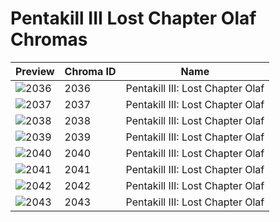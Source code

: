 # Pentakill III Lost Chapter Olaf Chromas

| Preview | Chroma ID | Name |
|---------|-----------|------|
| ![2036](https://raw.communitydragon.org/latest/plugins/rcp-be-lol-game-data/global/default/v1/champion-chroma-images/2/2036.png) | 2036 | Pentakill III: Lost Chapter Olaf |
| ![2037](https://raw.communitydragon.org/latest/plugins/rcp-be-lol-game-data/global/default/v1/champion-chroma-images/2/2037.png) | 2037 | Pentakill III: Lost Chapter Olaf |
| ![2038](https://raw.communitydragon.org/latest/plugins/rcp-be-lol-game-data/global/default/v1/champion-chroma-images/2/2038.png) | 2038 | Pentakill III: Lost Chapter Olaf |
| ![2039](https://raw.communitydragon.org/latest/plugins/rcp-be-lol-game-data/global/default/v1/champion-chroma-images/2/2039.png) | 2039 | Pentakill III: Lost Chapter Olaf |
| ![2040](https://raw.communitydragon.org/latest/plugins/rcp-be-lol-game-data/global/default/v1/champion-chroma-images/2/2040.png) | 2040 | Pentakill III: Lost Chapter Olaf |
| ![2041](https://raw.communitydragon.org/latest/plugins/rcp-be-lol-game-data/global/default/v1/champion-chroma-images/2/2041.png) | 2041 | Pentakill III: Lost Chapter Olaf |
| ![2042](https://raw.communitydragon.org/latest/plugins/rcp-be-lol-game-data/global/default/v1/champion-chroma-images/2/2042.png) | 2042 | Pentakill III: Lost Chapter Olaf |
| ![2043](https://raw.communitydragon.org/latest/plugins/rcp-be-lol-game-data/global/default/v1/champion-chroma-images/2/2043.png) | 2043 | Pentakill III: Lost Chapter Olaf |